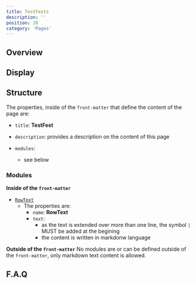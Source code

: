 ```yaml
---
title: TestFests
description: ''
position: 20
category: 'Pages'
---
```


## Overview

## Display

## Structure
The properties, inside of the `front-matter` that define the content of the page are:
 
* `title`:  **TestFest**

* `description`: provides a description on the content of this page

* `modules`:
    * see below

### Modules
**Inside of the `front-matter`**

* [`RowText`](https://raw.githubusercontent.com/OpenMobileAlliance/oma_github_pages/main/content/testfests.md)
    * The properties are:
        * `name`: **RowText**
        * `text`:
            * as the text is extended over more than one line, the symbol `|` MUST be added at the begining 
            * the content is written in markdonw language



**Outside of the `front-matter`**
No modules are or can be defined outside of the `front-matter`, only markdown text content is allowed.

## F.A.Q
